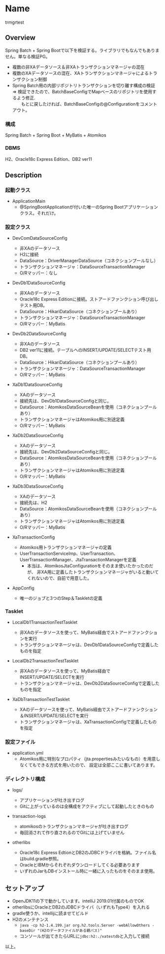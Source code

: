 Name
===
trmgrtest

## Overview

Spring Batch + Spring Bootで以下を検証する。ライブラリでもなんでもありません。単なる検証PG。

* 複数の非XAデータソース＆非XAトランザクションマネージャの混在
* 複数のXAデータソースの混在、XAトランザクションマネージャによるトランザクション制御
* Spring Batch用の内部リポジトリトランザクションを切り離す構成の検証  
⇒ 検証できたので、BatchBaseConfigでMapベースのリポジトリを使用するよう修正.  
　　もとに戻したければ、BatchBaseConfigの@Configurationをコメントアウト。

### 構成
Spring Batch + Spring Boot + MyBatis + Atomikos

### DBMS
H2、Oracle18c Express Edition、DB2 ver11

## Description

### 起動クラス

* ApplicationMain
    * @SpringBootApplicationが付いた唯一のSpring Bootアプリケーションクラス。それだけ。

### 設定クラス

* DevComDataSourceConfig  
    * 非XAのデータソース
    * H2に接続
    * DataSource：DriverManagerDataSource（コネクションプールなし）
    * トランザクションマネージャ：DataSourceTransactionManager
    * O/Rマッパー：なし

* DevDb1DataSourceConfig  
    * 非XAのデータソース
    * Oracle18c Express Editionに接続。ストアードファンクション呼び出しテスト用DB。
    * DataSource：HikariDataSource（コネクションプールあり）
    * トランザクションマネージャ：DataSourceTransactionManager
    * O/Rマッパー：MyBatis
 
* DevDb2DataSourceConfig  
    * 非XAのデータソース
    * DB2 ver11に接続。テーブルへのINSERT/UPDATE/SELECTテスト用DB。
    * DataSource：HikariDataSource（コネクションプールあり）
    * トランザクションマネージャ：DataSourceTransactionManager
    * O/Rマッパー：MyBatis

* XaDb1DataSourceConfig  
    * XAのデータソース
    * 接続先は、DevDb1DataSourceConfigと同じ。
    * DataSource：AtomikosDataSourceBeanを使用（コネクションプールあり）
    * トランザクションマネージャはAtomikos用に別途定義
    * O/Rマッパー：MyBatis

* XaDb2DataSourceConfig  
    * XAのデータソース
    * 接続先は、DevDb2DataSourceConfigと同じ。
    * DataSource：AtomikosDataSourceBeanを使用（コネクションプールあり）
    * トランザクションマネージャはAtomikos用に別途定義
    * O/Rマッパー：MyBatis

* XaDb3DataSourceConfig  
    * XAのデータソース
    * 接続先は、H2
    * DataSource：AtomikosDataSourceBeanを使用（コネクションプールあり）
    * トランザクションマネージャはAtomikos用に別途定義
    * O/Rマッパー：MyBatis

* XaTransactionConfig
    * Atomikos用トランザクションマネージャの定義
    * UserTransactionServiceImp、UserTransaction、UserTransactionManager、JtaTransactionManagerを定義
        * 本当は、AtomikosJtaConfigurationをそのまま使いたかったのだが、
        非XA用に定義したトランザクションマネージャがいると動いてくれないので、自前で用意した。

* AppConfig
    * 唯一のジョブと3つのStep＆Taskletの定義

### Tasklet

* LocalDb1TransactionTestTasklet
    * 非XAのデータソースを使って、MyBatis経由でストアードファンクションを実行
    * トランザクションマネージャは、DevDb1DataSourceConfigで定義したものを指定

* LocalDb2TransactionTestTasklet
    * 非XAのデータソースを使って、MyBatis経由でINSERT/UPDATE/SELECTを実行
    * トランザクションマネージャは、DevDb2DataSourceConfigで定義したものを指定

* XaDbTransactionTestTasklet
    * XAのデータソースを使って、MyBatis経由でストアードファンクション＆INSERT/UPDATE/SELECTを実行
    * トランザクションマネージャは、XaTransactionConfigで定義したものを指定

### 設定ファイル

* application.yml
    * Atomikos用に特別なプロパティ（jta.propertiesみたいなもの）を用意しなくてもできる方式を用いたので、
    設定は全部ここに書いてあります。

### ディレクトリ構成

* logs/
    * アプリケーションが吐き出すログ
    * Gitに上がっているのは全構成をアクティブにして起動したときのもの

* transaction-logs
    * atomikosのトランザクションマネージャが吐き出すログ
    * 毎回消されて作り直されるのでGitには上げていません

* otherlibs
    * Oracle18c Express EdtionとDB2のJDBCドライバを格納。ファイル名はbuild.gradle参照。
    * OracleとIBMからそれぞれダウンロードしてくる必要あります
    * いずれのJarもDBインストール時に一緒に入ったものをそのまま使用。

## セットアップ

* OpenJDK11の下で動かしています。intelliJ 2019.01付属のものでOK
* otherlibsにOracleとDB2のJDBCドライバ（いずれもType4）を入れる
* gradle使うか、intellijに読ませてビルド
* H2のメンテナンス  
    * `java -cp h2-1.4.199.jar org.h2.tools.Server -webAllowOthers -baseDir "(H2のデータファイルがある親パス)" `
    * コンソールが出てきたらURLに`jdbc:h2:./xatestdb`と入力して接続

以上。
